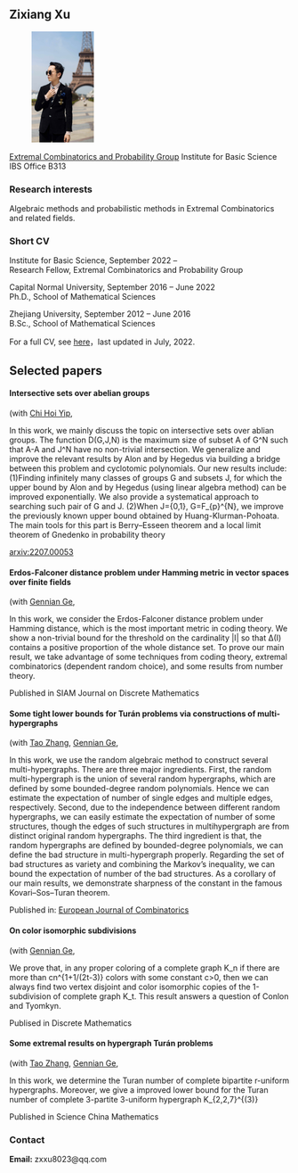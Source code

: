 

<meta charset="utf-8">
<meta http-equiv="X-UA-Compatible" content="IE=edge">
<meta name="viewport" content="width=device-width, initial-scale=1">


## Zixiang Xu
	
		
  <div class="about">
      <figure class="profile">
      <img src="XzxMarriage.png">
    </figure>
    <p class="description">
      <a href="https://www.ibs.re.kr/ecopro/" target="_blank"> Extremal Combinatorics and Probability Group</a>     
      Institute for Basic Science<br>    
	IBS Office B313<br>
	   
   <h3> Research interests</h3>
    Algebraic methods and probabilistic methods in Extremal Combinatorics and related fields.
       
       
	
<h3>Short CV</h3>
	 <p>
     Institute for Basic Science, September 2022 – <br>
      Research Fellow, Extremal Combinatorics and Probability Group 
    </p>
    <p>
     Capital Normal University, September 2016 – June 2022<br>
      Ph.D., School of Mathematical Sciences 
    </p>
    <p>
      Zhejiang University, September 2012 – June 2016<br>
      B.Sc., School of Mathematical Sciences
    </p>
	
For a full CV, see <a href="main.pdf" target="_blank">here</a>，last updated in July, 2022.	
	
<h2>Selected papers</h2>


<div class="items">      
        <article class="item">   
  <h4>Intersective sets over abelian groups </h4>
    <span>
      (with  
	    <a href="https://sites.google.com/view/kyle-chi-hoi-yip/home" target="_blank">Chi Hoi Yip</a>,        
    </span>
  <p>
    <p> In this work, we mainly discuss the topic on intersective sets over ablian groups. The function D(G,J,N) is the maximum size of subset A of G^N such that A-A and J^N have no non-trivial intersection. We generalize and improve the relevant results by Alon and by
Hegedus via building a bridge between this problem and cyclotomic polynomials. Our new results include:
		(1)Finding infinitely many classes of groups G and subsets J, for which the upper bound by Alon and by Hegedus (using linear algebra method) can be improved exponentially. We also provide a systematical approach to searching such pair of G and J.
		(2)When J={0,1}, G=F_{p}^{N}, we improve the previously known upper bound obtained by Huang-Klurman-Pohoata. The main tools for this part is Berry–Esseen theorem and a local limit theorem of Gnedenko in probability theory </p>
 
<div class="item__primary-actions">
	<span><a href="https://arxiv.org/pdf/2207.00053.pdf" target="_blank">arxiv:2207.00053</a></span>
</div>
  </p>
  <p class="item__secondary-actions">
  </p>
</article>
	

 <div class="items">      
        <article class="item">   
  <h4>Erdos-Falconer distance problem under Hamming metric in vector spaces over finite fields</h4>
    <span>
      (with         
        <a href="http://math.cnu.edu.cn/szdw/qtjs/161049.htm" target="_blank">Gennian Ge</a>,    
    </span>
  <p>
    <p> In this work, we consider the  Erdos-Falconer distance problem under Hamming distance, which is the most important metric in coding theory. We show a non-trivial bound for the threshold on the cardinality |I| so that ∆(I) contains a positive proportion of the whole distance set. To prove our main result, we take advantage of some techniques from coding theory, extremal combinatorics (dependent random choice), and some results from number theory.</p>
		<div class="item__primary-actions">
 Published in <span>SIAM Journal on Discrete Mathematics</span>  
</div>
  </p>
  <p class="item__secondary-actions">
  
    
  </p>
</article>


<div class="items">      
        <article class="item">   
  <h4>Some tight lower bounds for Turán problems via constructions of multi-hypergraphs</h4>
    <span>
      (with       
        <a href="https://zhant220.github.io/homepage/" target="_blank">Tao Zhang</a>,  
        <a href="http://math.cnu.edu.cn/szdw/qtjs/161049.htm" target="_blank">Gennian Ge</a>,    
    </span>
  <p>
    <p> In this work, we use the random algebraic method to construct several multi-hypergraphs. There are three major ingredients. First, the random multi-hypergraph is the union of several random hypergraphs, which are defined by some bounded-degree random
polynomials. Hence we can estimate the expectation of number of single edges and multiple edges, respectively. Second, due to the independence between different random hypergraphs, we can easily estimate the expectation of number of some structures, though the edges of such structures in multihypergraph are from distinct original random hypergraphs. The third ingredient is that, the random hypergraphs are defined by bounded-degree polynomials, we can define the bad structure in multi-hypergraph properly. Regarding the set of bad structures as variety and combining the Markov’s inequality, we can bound the expectation of
number of the bad structures.
		As a corollary of our main results, we demonstrate sharpness of the constant in the famous Kovari–Sos–Turan theorem.</p>
		<div class="item__primary-actions">
 Published in:  <span><a href="https://doi.org/10.1016/j.ejc.2020.103161" target="_blank">European Journal of Combinatorics</a></span>  
</div>
  </p>
  <p class="item__secondary-actions">
    
  </p>
</article>


<div class="items">      
        <article class="item">   
  <h4>On color isomorphic subdivisions</h4>
    <span>
      (with       
        <a href="http://math.cnu.edu.cn/szdw/qtjs/161049.htm" target="_blank">Gennian Ge</a>,    
    </span>
  <p>
    <p> We prove that, in any proper coloring of a complete graph K_n if there are more than cn^{1+1/(2t-3)} colors with some constant c>0, then we can always find two vertex disjoint and color isomorphic copies of the 1-subdivision of complete graph K_t. This result answers a question of Conlon and Tyomkyn.   </p>
 <div class="item__primary-actions">
   <span> Publised in Discrete Mathematics</span>
</div>
  </p>
  <p class="item__secondary-actions">
    
  </p>
</article>

<div class="items">      
        <article class="item">  
  <h4>Some extremal results on hypergraph Turán problems</h4>
    <span>
      (with       
        <a href="https://zhant220.github.io/homepage/" target="_blank">Tao Zhang</a>,  
        <a href="http://math.cnu.edu.cn/szdw/qtjs/161049.htm" target="_blank">Gennian Ge</a>,    
    </span>
  <p>
    <p> In this work, we determine the Turan number of complete bipartite r-uniform hypergraphs. Moreover, we give a improved lower bound for the Turan number of complete 3-partite 3-uniform hypergraph K_{2,2,7}^{(3)} </p>
 <div class="item__primary-actions">
    <span>Published in Science China Mathematics</span>  
</div>
  </p>
  <p class="item__secondary-actions">
    
  </p>
</article>

	
	
 
 
<h3>Contact</h3>
    <p>
      <strong>Email:</strong> zxxu8023@qq.com<br>
      
 
  


 
